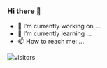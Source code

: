 ### Hi there 👋

- 🔭 I’m currently working on ...
- 🌱 I’m currently learning ...
- 📫 How to reach me: ...

<!-- 
[![Anurag's GitHub stats](https://github-readme-stats.vercel.app/api?username=wph6)](https://github.com/anuraghazra/github-readme-stats)
-->
![visitors](https://visitor-badge.glitch.me/badge?page_id=wph6.visitor-badgeid&left_color=green&right_color=red)
